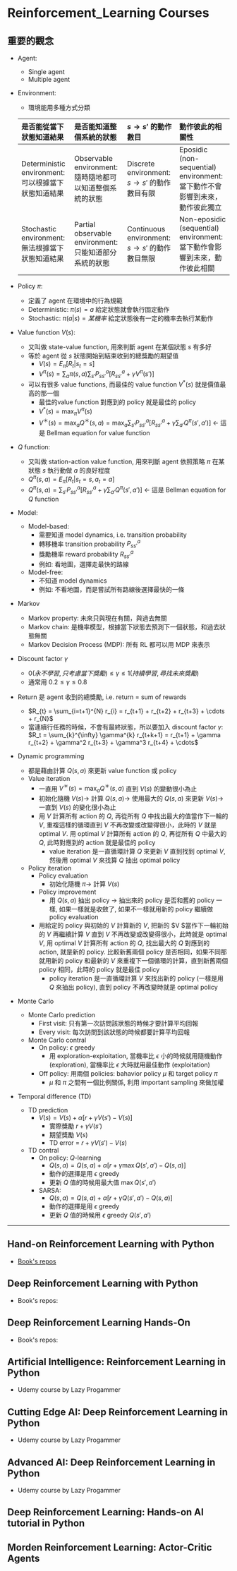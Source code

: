 # Reinforcement_Learning Courses

## 重要的觀念
* Agent:
    * Single agent
    * Multiple agent 
* Environment:
    * 環境能用多種方式分類

    |是否能從當下狀態知道結果|是否能知道整個系統的狀態|$s \rightarrow s'$ 的動作數目|動作彼此的相關性|
    |:---|:---|:---|:---|
    |Deterministic environment: 可以根據當下狀態知道結果|Observable environment: 隨時隨地都可以知道整個系統的狀態|Discrete environment: $s \rightarrow s'$ 的動作數目有限|Eposidic (non-sequential) environment: 當下動作不會影響到未來，動作彼此獨立|
    |Stochastic environment: 無法根據當下狀態知道結果|Partial observable environment: 只能知道部分系統的狀態|Continuous environment: $s \rightarrow s'$ 的動作數目無限|Non-eposidic (sequential) environment: 當下動作會影響到未來，動作彼此相關|
  
* Policy $\pi$:
    * 定義了 agent 在環境中的行為規範
    * Deterministic: $\pi(s) = a$ 給定狀態就會執行固定動作
    * Stochastic: $\pi(a|s) = 某機率$ 給定狀態後有一定的機率去執行某動作
* Value function $V(s)$:
    * 又叫做 state-value function, 用來判斷 agent 在某個狀態 $s$ 有多好
    * 等於 agent 從 $s$ 狀態開始到結束收到的總獎勵的期望值
        * $V(s) = E_{\pi}[R_{t}|s_{t}=s]$
        * $V^{\pi}(s) = \sum_{a} \pi(s, a) \sum_{s'} P_{ss'}^{a} [R_{ss'}^{a} + \gamma V^{\pi}(s')]$
    * 可以有很多 value functions, 而最佳的 value function $V^{*}(s)$ 就是價值最高的那一個
        * 最佳的value function 對應到的 policy 就是最佳的 policy
        * $V^{*}(s) = \max_{\pi} V^{\pi}(s)$
        * $V^{＊}(s) = \max_{a} Q^{＊}(s, a) = \max_{a} \sum_{s'} P_{ss'}^{a} [R_{ss'}^{a} + \gamma \sum_{a'} Q^{\pi}(s', a')]$ $\leftarrow$ 這是 Bellman equation for value function
* $Q$ function:
    * 又叫做 station-action value function, 用來判斷 agent 依照策略 $\pi$ 在某狀態 $s$ 執行動做 $a$ 的良好程度
    * $Q^{\pi}(s, a) = E_{\pi}[R_{t}|s_{t}=s, a_{t}=a]$
    * $Q^{\pi}(s, a) = \sum_{s'} P_{ss'}^{a} [R_{ss'}^{a} + \gamma \sum_{a'} Q^{\pi}(s', a')]$ $\leftarrow$ 這是 Bellman equation for $Q$ function
* Model:
    * Model-based:
        * 需要知道 model dynamics, i.e. transition probability
        * 轉移機率 transition probability $P_{ss'}^{a}$
        * 獎勵機率 reward probability $R_{ss'}^{a}$
        * 例如: 看地圖，選擇走最快的路線
    * Model-free:
        * 不知道 model dynamics
        * 例如: 不看地圖，而是嘗試所有路線後選擇最快的一條
     
* Markov
    * Markov property: 未來只與現在有關，與過去無關
    * Markov chain: 是機率模型，根據當下狀態去預測下一個狀態，和過去狀態無關
    * Markov Decision Process (MDP): 所有 RL 都可以用 MDP 來表示
* Discount factor $\gamma$ 
    * $0 (永不學習, 只考慮當下獎勵) \le \gamma \le 1 (持續學習, 尋找未來獎勵)$
    * 通常用 $0.2 \le \gamma \le 0.8$
* Return 是 agent 收到的總獎勵, i.e. return = sum of rewards
    * $R_{t} = \sum_{i=t+1}^{N} r_{i} = r_{t+1} + r_{t+2} + r_{t+3} + \cdots + r_{N}$
    * 當連續行任務的時候，不會有最終狀態，所以要加入 discount factor $\gamma$: $R_t = \sum_{k}^{\infty} \gamma^{k} r_{t+k+1} = r_{t+1} + \gamma r_{t+2} + \gamma^2 r_{t+3} + \gamma^3 r_{t+4} + \cdots$
* Dynamic programming
    * 都是藉由計算 $Q(s, a)$ 來更新 value function 或 policy 
    * Value iteration
        * 一直用 $V^{＊}(s) = \max_{a} Q^{＊}(s, a)$ 直到 $V(s)$ 的變動很小為止
        * 初始化隨機 $V(s) \rightarrow$ 計算 $Q(s, a) \rightarrow$ 使用最大的 $Q(s, a)$ 來更新 $V(s) \rightarrow$ 一直到 $V(s)$ 的變化很小為止
        * 用 $V$ 計算所有 action 的 $Q$, 再從所有 $Q$ 中找出最大的值當作下一輪的 $V$, 重複這樣的循環直到 $V$ 不再改變或改變得很小，此時的 $V$ 就是 optimal $V$. 用 optimal $V$ 計算所有 action 的 $Q$, 再從所有 $Q$ 中最大的 $Q$, 此時對應到的 action 就是最佳的 policy
            * value iteration 是一直循環計算 $Q$ 來更新 $V$ 直到找到 optimal $V$, 然後用 optimal $V$ 來找算 $Q$ 抽出 optimal policy
    * Policy iteration
        * Policy evaluation
            * 初始化隨機 $\pi \rightarrow$ 計算 $V(s)$
        * Policy improvement
            * 用 $Q(s, a)$ 抽出 policy $\rightarrow$ 抽出來的 policy 是否和舊的 policy 一樣, 如果一樣就是收斂了, 如果不一樣就用新的 policy 繼續做 policy evaluation
        * 用給定的 policy 與初始的 $V$ 計算新的 $V$, 把新的 $V $當作下一輪初始的 $V$ 再繼續計算 $V$ 直到 $V$ 不再改變或改變得很小，此時就是 optimal $V$, 用 optimal $V$ 計算所有 action 的 $Q$, 找出最大的 $Q$ 對應到的 action, 就是新的 policy. 比較新舊兩個 policy 是否相同，如果不同那就用新的 policy 和最新的 $V$ 來重複下一個循環的計算，直到新舊兩個 policy 相同，此時的 policy 就是最佳 policy
            * policy iteration 是一直循環計算 $V$ 來找出新的 policy (一樣是用 $Q$ 來抽出 policy), 直到 policy 不再改變時就是 optimal policy
* Monte Carlo
    * Monte Carlo prediction
        * First visit: 只有第一次訪問該狀態的時候才要計算平均回報
        * Every visit: 每次訪問到該狀態的時候都要計算平均回報
    * Monte Carlo contral
        * On policy: $\epsilon$ greedy
            * 用 exploration-exploitation, 當機率比 $\epsilon$ 小的時候就用隨機動作 (exploration), 當機率比 $\epsilon$ 大時就用最佳動作 (exploitation)
        * Off policy: 用兩個 policies: bahavior policy $\mu$ 和 target policy $\pi$
            * $\mu$ 和 $\pi$ 之間有一個比例關係, 利用 important sampling 來做加權 
* Temporal difference (TD)
    * TD prediction
        * $V(s) = V(s) + \alpha [r + \gamma V(s') - V(s)]$
            * 實際獎勵 $r + \gamma V(s')$
            * 期望獎勵 $V(s)$
            * TD error = $r + \gamma V(s') - V(s)$
    * TD contral
        * On policy: $Q$-learning
            * $Q(s,a) = Q(s, a) + \alpha [r + \gamma \max Q(s', a') - Q(s, a)]$
            * 動作的選擇是用 $\epsilon$ greedy
            * 更新 $Q$ 值的時候用最大值 $\max Q(s', a')$
        * SARSA:
            * $Q(s,a) = Q(s, a) + \alpha [r + \gamma Q(s', a') - Q(s, a)]$
            * 動作的選擇是用 $\epsilon$ greedy
            * 更新 $Q$ 值的時候用 $\epsilon$ greedy $Q(s', a')$

----

## Hand-on Reinforcement Learning with Python
* [Book's repos](https://github.com/PacktPublishing/Hands-On-Reinforcement-Learning-with-Python)
## Deep Reinforcement Learning with Python
* Book's repos:
## Deep Reinforcement Learning Hands-On
* Book's repos:
## Artificial Intelligence: Reinforcement Learning in Python
* Udemy course by Lazy Progammer
## Cutting Edge AI: Deep Reinforcement Learning in Python
* Udemy course by Lazy Progammer
## Advanced AI: Deep Reinforcement Learning in Python
* Udemy course by Lazy Progammer
## Deep Reinforcement Learning: Hands-on AI tutorial in Python
## Morden Reinforcement Learning: Actor-Critic Agents
